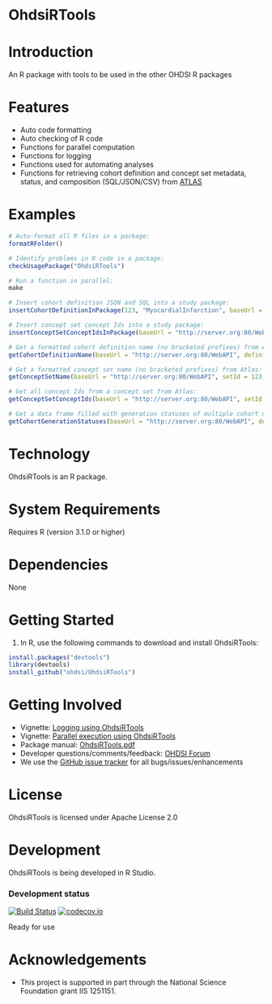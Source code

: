 OhdsiRTools
===========

Introduction
============
An R package with tools to be used in the other OHDSI R packages

Features
========
- Auto code formatting
- Auto checking of R code
- Functions for parallel computation
- Functions for logging
- Functions used for automating analyses
- Functions for retrieving cohort definition and concept set metadata, status, and composition (SQL/JSON/CSV) from [ATLAS](https://github.com/OHDSI/Atlas)

Examples
===========

```r
# Auto-format all R files in a package:
formatRFolder()

# Identify problems in R code in a package:
checkUsagePackage("OhdsiRTools")

# Run a function in parallel:
make

# Insert cohort definition JSON and SQL into a study package:
insertCohortDefinitionInPackage(123, "MyocardialInfarction", baseUrl = "http://server.org:80/WebAPI")

# Insert concept set concept Ids into a study package:
insertConceptSetConceptIdsInPackage(baseUrl = "http://server.org:80/WebAPI", fileName = "conceptsetids.csv")

# Get a formatted cohort definition name (no bracketed prefixes) from Atlas:
getCohortDefinitionName(baseUrl = "http://server.org:80/WebAPI", definitionId = 123, formatName = TRUE)

# Get a formatted concept set name (no bracketed prefixes) from Atlas:
getConceptSetName(baseUrl = "http://server.org:80/WebAPI", setId = 123, formatName = TRUE)

# Get all concept Ids from a concept set from Atlas:
getConceptSetConceptIds(baseUrl = "http://server.org:80/WebAPI", setId = 123)

# Get a data frame filled with generation statuses of multiple cohort definitions across multiple CDM sources in Atlas:
getCohortGenerationStatuses(baseUrl = "http://server.org:80/WebAPI", definitionIds = c(1234), sourceKeys = c("blah"))
```

Technology
============
OhdsiRTools is an R package.

System Requirements
============
Requires R (version 3.1.0 or higher)

Dependencies
============
None

Getting Started
===============
1. In R, use the following commands to download and install OhdsiRTools:

  ```r
  install.packages("devtools")
  library(devtools)
  install_github("ohdsi/OhdsiRTools")
  ```

Getting Involved
=============
* Vignette: [Logging using OhdsiRTools](https://raw.githubusercontent.com/OHDSI/OhdsiRTools/master/inst/doc/Logging.pdf)
* Vignette: [Parallel execution using OhdsiRTools](https://raw.githubusercontent.com/OHDSI/OhdsiRTools/master/inst/doc/Parallel.pdf)
* Package manual: [OhdsiRTools.pdf](https://raw.githubusercontent.com/OHDSI/OhdsiRTools/master/extras/OhdsiRTools.pdf)
* Developer questions/comments/feedback: <a href="http://forums.ohdsi.org/c/developers">OHDSI Forum</a>
* We use the <a href="../../issues">GitHub issue tracker</a> for all bugs/issues/enhancements

License
=======
OhdsiRTools is licensed under Apache License 2.0

Development
===========
OhdsiRTools is being developed in R Studio.

### Development status
[![Build Status](https://travis-ci.org/OHDSI/OhdsiRTools.svg?branch=master)](https://travis-ci.org/OHDSI/OhdsiRTools)
[![codecov.io](https://codecov.io/github/OHDSI/OhdsiRTools/coverage.svg?branch=master)](https://codecov.io/github/OHDSI/OhdsiRTools?branch=master)

Ready for use

# Acknowledgements
- This project is supported in part through the National Science Foundation grant IIS 1251151.
